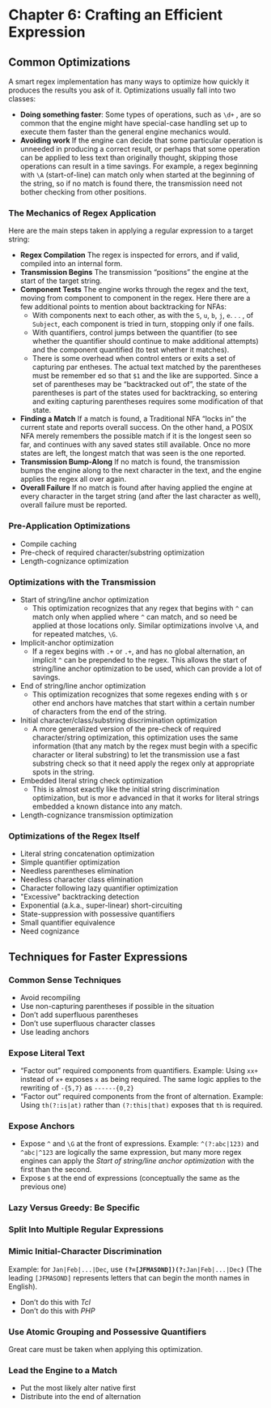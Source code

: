 # Chapter 6: Crafting an Efficient Expression

## Common Optimizations

A smart regex implementation has many ways to optimize how quickly it produces the results you ask of it. Optimizations usually fall into two classes:

- **Doing something faster**: Some types of operations, such as `\d+` , are so common that the engine might have special-case handling set up to execute them faster than the general engine mechanics would.
- **Avoiding work** If the engine can decide that some particular operation is unneeded in producing a correct result, or perhaps that some operation can be applied to less text than originally thought, skipping those operations can result in a time savings. For example, a regex beginning with `\A` (start-of-line) can match only when started at the beginning of the string, so if no match is found there, the transmission need not bother checking from other positions.

### The Mechanics of Regex Application

Here are the main steps taken in applying a regular expression to a target string:

- **Regex Compilation** The regex is inspected for errors, and if valid, compiled into an internal form.
- **Transmission Begins** The transmission “positions” the engine at the start of the target string.
- **Component Tests** The engine works through the regex and the text, moving from component to component in the regex. Here there are a few additional points to mention about backtracking for NFAs:
  * With components next to each other, as with the `S`, `u`, `b`, `j`, `e`. . . , of `Subject`, each component is tried in turn, stopping only if one fails.
  * With quantifiers, control jumps between the quantifier (to see whether the quantifier should continue to make additional attempts) and the component quantified (to test whether it matches).
  * There is some overhead when control enters or exits a set of capturing par entheses. The actual text matched by the parentheses must be remember ed so that `$1` and the like are supported. Since a set of parentheses may be “backtracked out of”, the state of the parentheses is part of the states used for backtracking, so entering and exiting capturing parentheses requires some modification of that state.
- **Finding a Match** If a match is found, a Traditional NFA “locks in” the current state and reports overall success. On the other hand, a POSIX NFA merely remembers the possible match if it is the longest seen so far, and continues with any saved states still available. Once no more states are left, the longest match that was seen is the one reported.
- **Transmission Bump-Along** If no match is found, the transmission bumps the engine along to the next character in the text, and the engine applies the regex all over again.
- **Overall Failure** If no match is found after having applied the engine at every character in the target string (and after the last character as well), overall failure must be reported.

### Pre-Application Optimizations

- Compile caching
- Pre-check of required character/substring optimization
- Length-cognizance optimization

### Optimizations with the Transmission

- Start of string/line anchor optimization
  * This optimization recognizes that any regex that begins with `^` can match only when applied where `^` can match, and so need be applied at those locations only. Similar optimizations involve `\A`, and for repeated matches, `\G`.
- Implicit-anchor optimization
  * If a regex begins with `.+` or `.+`, and has no global alternation, an implicit `^` can be prepended to the regex. This allows the start of string/line anchor optimization to be used, which can provide a lot of savings.
- End of string/line anchor optimization
  * This optimization recognizes that some regexes ending with `$` or other end anchors have matches that start within a certain number of characters from the end of the string.
- Initial character/class/substring discrimination optimization
  * A more generalized version of the pre-check of required character/string optimization, this optimization uses the same information (that any match by the regex must begin with a specific character or literal substring) to let the transmission use a fast substring check so that it need apply the regex only at appropriate spots in the string.
- Embedded literal string check optimization
  * This is almost exactly like the initial string discrimination optimization, but is mor e advanced in that it works for literal strings embedded a known distance into any match.
- Length-cognizance transmission optimization

### Optimizations of the Regex Itself
- Literal string concatenation optimization
- Simple quantifier optimization
- Needless parentheses elimination
- Needless character class elimination
- Character following lazy quantifier optimization
- "Excessive" backtracking detection
- Exponential (a.k.a., super-linear) short-circuiting
- State-suppression with possessive quantifiers
- Small quantifier equivalence
- Need cognizance

## Techniques for Faster Expressions

### Common Sense Techniques

- Avoid recompiling
- Use non-capturing parentheses if possible in the situation
- Don’t add superfluous parentheses
- Don’t use superfluous character classes
- Use leading anchors

### Expose Literal Text

- “Factor out” required components from quantifiers. Example: Using `xx+` instead of `x+` exposes `x` as being required. The same logic applies to the rewriting of `-{5,7}` as `------{0,2}`
- “Factor out” required components from the front of alternation. Example: Using `th(?:is|at)` rather than `(?:this|that)` exposes that `th` is required.

### Expose Anchors

- Expose `^` and `\G` at the front of expressions. Example: `^(?:abc|123)` and  `^abc|^123` are logically the same expression, but many more
regex engines can apply the *Start of string/line anchor optimization* with the first than the second.
- Expose `$` at the end of expressions (conceptually the same as the previous one)

### Lazy Versus Greedy: Be Specific

### Split Into Multiple Regular Expressions

### Mimic Initial-Character Discrimination

Example: for `Jan|Feb|...|Dec`, use **`(?=[JFMASOND])(?:`**`Jan|Feb|...|Dec`**`)`** (The leading `[JFMASOND]` represents letters that can begin the month names in
English).

- Don’t do this with *Tcl*
- Don’t do this with *PHP*

### Use Atomic Grouping and Possessive Quantifiers

Great care must be taken when applying this optimization.

### Lead the Engine to a Match

- Put the most likely alter native first
- Distribute into the end of alternation
